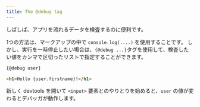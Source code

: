 ```yaml
---
title: The @debug tag
---
```


しばしば、アプリを流れるデータを検査するのに便利です。

1つの方法は、マークアップの中で `console.log(....)` を使用することです。
しかし、実行を一時停止したい場合は、`{@debug ...}`タグを使用して、検査したい値をカンマで区切ったリストで指定することができます。

```html
{@debug user}

<h1>Hello {user.firstname}!</h1>
```

新しく devtools を開いて `<input>` 要素とのやりとりを始めると、`user` の値が変わるとデバッガが動作します。
